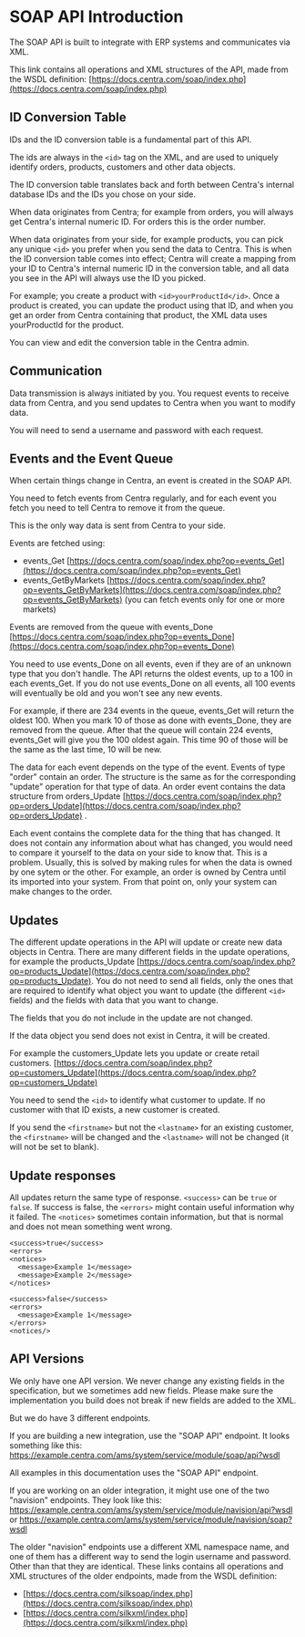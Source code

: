 # SOAP API Introduction

The SOAP API is built to integrate with ERP systems and communicates via XML.

This link contains all operations and XML structures of the API, made from the WSDL definition:
[https://docs.centra.com/soap/index.php](https://docs.centra.com/soap/index.php)


## ID Conversion Table

IDs and the ID conversion table is a fundamental part of this API.

The ids are always in the `<id>` tag on the XML, and are used to uniquely identify orders, products, customers and other data objects.

The ID conversion table translates back and forth between Centra's internal database IDs and the IDs you chose on your side.

When data originates from Centra; for example from orders, you will always get Centra's internal numeric ID. For orders this is the order number.

When data originates from your side, for example products, you can pick any unique `<id>` you prefer when you send the data to Centra. This is when the ID conversion table comes into effect; Centra will create a mapping from your ID to Centra's internal numeric ID in the conversion table, and all data you see in the API will always use the ID you picked.

For example; you create a product with `<id>yourProductId</id>`. Once a product is created, you can update the product using that ID, and when you get an order from Centra containing that product, the XML data uses yourProductId for the product.

You can view and edit the conversion table in the Centra admin.


## Communication

Data transmission is always initiated by you. You request events to receive data from Centra, and you send updates to Centra when you want to modify data.

You will need to send a username and password with each request.


## Events and the Event Queue

When certain things change in Centra, an event is created in the SOAP API.

You need to fetch events from Centra regularly, and for each event you fetch you need to tell Centra to remove it from the queue.

This is the only way data is sent from Centra to your side.

Events are fetched using:

- events_Get [https://docs.centra.com/soap/index.php?op=events_Get](https://docs.centra.com/soap/index.php?op=events_Get)
- events_GetByMarkets [https://docs.centra.com/soap/index.php?op=events_GetByMarkets](https://docs.centra.com/soap/index.php?op=events_GetByMarkets) (you can fetch events only for one or more markets)

Events are removed from the queue with events_Done [https://docs.centra.com/soap/index.php?op=events_Done](https://docs.centra.com/soap/index.php?op=events_Done)

You need to use events_Done on all events, even if they are of an unknown type that you don't handle. The API returns the oldest events, up to a 100 in each events_Get. If you do not use events_Done on all events, all 100 events will eventually be old and you won't see any new events.

For example, if there are 234 events in the queue, events_Get will return the oldest 100. When you mark 10 of those as done with events_Done, they are removed from the queue. After that the queue will contain 224 events, events_Get will give you the 100 oldest again. This time 90 of those will be the same as the last time, 10 will be new.

The data for each event depends on the type of the event. Events of type "order" contain an order. The structure is the same as  for the corresponding "update" operation for that type of data. An order event contains the data structure from orders_Update [https://docs.centra.com/soap/index.php?op=orders_Update](https://docs.centra.com/soap/index.php?op=orders_Update) .

Each event contains the complete data for the thing that has changed. It does not contain any information about what has changed, you would need to compare it yourself to the data on your side to know that. This is a problem. Usually, this is solved by making rules for when the data is owned by one sytem or the other. For example, an order is owned by Centra until its imported into your system. From that point on, only your system can make changes to the order.


## Updates

The different update operations in the API will update or create new data objects in Centra. There are many different fields in the update operations, for example the products_Update [https://docs.centra.com/soap/index.php?op=products_Update](https://docs.centra.com/soap/index.php?op=products_Update). You do not need to send all fields, only the ones that are required to identify what object you want to update (the different `<id>` fields) and the fields with data that you want to change.

The fields that you do not include in the update are not changed.

If the data object you send does not exist in Centra, it will be created. 

For example the customers_Update lets you update or create retail customers.
[https://docs.centra.com/soap/index.php?op=customers_Update](https://docs.centra.com/soap/index.php?op=customers_Update)

You need to send the `<id>` to identify what customer to update. If no customer with that ID exists, a new customer is created.

If you send the `<firstname>` but not the `<lastname>` for an existing customer, the `<firstname>` will be changed and the `<lastname>` will not be changed (it will not be set to blank).


## Update responses

All updates return the same type of response. `<success>` can be `true` or `false`. If success is false, the `<errors>` might contain useful information why it failed. The `<notices>` sometimes contain information, but that is normal and does not mean something went wrong.

```
<success>true</success>
<errors>
<notices>
  <message>Example 1</message>
  <message>Example 2</message>
</notices>
```

```
<success>false</success>
<errors>
  <message>Example 1</message>
</errors>
<notices/>
```

## API Versions

We only have one API version. We never change any existing fields in the specification, but we sometimes add new fields. Please make sure the implementation you build does not break if new fields are added to the XML.

But we do have 3 different endpoints.

If you are building a new integration, use the "SOAP API" endpoint. It looks something like this: https://example.centra.com/ams/system/service/module/soap/api?wsdl

All examples in this documentation uses the "SOAP API" endpoint.

If you are working on an older integration, it might use one of the two "navision" endpoints. They look like this: 
https://example.centra.com/ams/system/service/module/navision/api?wsdl or https://example.centra.com/ams/system/service/module/navision/soap?wsdl

The older "navision" endpoints use a different XML namespace name, and one of them has a different way to send the login username and password. Other than that they are identical. These links contains all operations and XML structures of the older endpoints, made from the WSDL definition:

- [https://docs.centra.com/silksoap/index.php](https://docs.centra.com/silksoap/index.php)
- [https://docs.centra.com/silkxml/index.php](https://docs.centra.com/silkxml/index.php)
